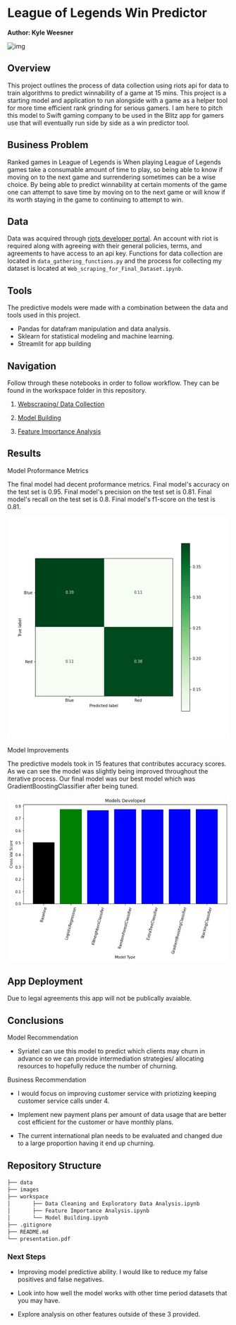 # League of Legends Win Predictor
 
 
**Author: Kyle Weesner**
 
![img](https://wallpaperaccess.com/full/217097.jpg)

## Overview

This project outlines the process of data collection using riots api for data to train algorithms to predict winnability of a game at 15 mins.  This project is a starting model and application to run alongside with a game as a helper tool for more time efficient rank grinding for serious gamers.  I am here to pitch this model to Swift gaming company to be used in the Blitz app for gamers use that will eventually run side by side as a win predictor tool.  

## Business Problem

Ranked games in League of Legends is 
When playing League of Legends games take a consumable amount of time to play, so being able to know if moving on to the next game and surrendering sometimes can be a wise choice.  By being able to predict winnability at certain moments of the game one can attempt to save time by moving on to the next game or will know if its worth staying in the game to continuing to attempt to win.
 
## Data
Data was acquired through [riots developer portal](https://developer.riotgames.com/).  An account with riot is required along with agreeing with their general policies, terms, and agreements to have access to an api key.  Functions for data collection are located in `data_gathering_functions.py` and the process for collecting my dataset is located at `Web_scraping_for_Final_Dataset.ipynb`. 

 
## Tools
The predictive models were made with a combination between the data and tools used in this project. 
- Pandas for datafram manipulation and data analysis.  
- Sklearn for statistical modeling and machine learning.
- Streamlit for app building  

## Navigation

Follow through these notebooks in order to follow workflow.  They can be found in the workspace folder in this repository.

1. [Webscraping/ Data Collection]()

2. [Model Building]()

3. [Feature Importance Analysis]()



## Results
Model Proformance Metrics

The final model had decent proformance metrics.  Final model's accuracy on the test set is 0.95. Final model's precision on the test set is 0.81. Final model's recall on the test set is 0.8. Final model's f1-score on the test is 0.81.  

![img](./images/confusion_matrix.png)


Model Improvements

The predictive models took in 15 features that contributes accuracy scores.  As we can see the model was slightly being improved throughout the iterative process.  Our final model was our best model which was GradientBoostingClassifier after being tuned.   

![img](./images/model_improvement.jpg)

## App Deployment

Due to legal agreements this app will not be publically avaiable.


## Conclusions

Model Recommendation
- Syriatel can use this model to predict which clients may churn in advance so we can provide intermediation strategies/ allocating resources to hopefully reduce the number of churning.

Business Recommendation
- I would focus on improving customer service with priotizing keeping customer service calls under 4.

- Implement new payment plans per amount of data usage that are better cost efficient for the customer or have monthly plans. 

- The current international plan needs to be evaluated and changed due to a large proportion having it end up churning.

 
## Repository Structure
```
├── data
├── images
├── workspace
│       ├── Data Cleaning and Exploratory Data Analysis.ipynb
│       ├── Feature Importance Analysis.ipynb
│       └── Model Building.ipynb
├── .gitignore
├── README.md
└── presentation.pdf
```
 
### Next Steps

- Improving model predictive ability.  I would like to reduce my false positives and false negatives.

- Look into how well the model works with other time period datasets that you may have.  

- Explore analysis on other features outside of these 3 provided.
